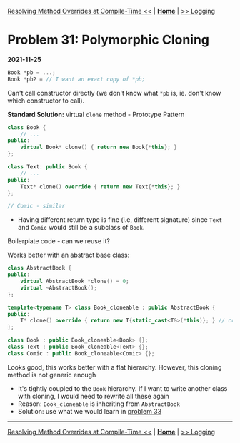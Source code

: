 [Resolving Method Overrides at Compile-Time <<](./problem_30.md) | [**Home**](../README.md) | [>> Logging](./problem_32.md)

# Problem 31: Polymorphic Cloning
**2021-11-25**

```C++
Book *pb = ...;
Book *pb2 = // I want an exact copy of *pb;
```

Can't call constructor directly (we don't know what `*pb` is, ie. don't know which constructor to call).

**Standard Solution:** virtual `clone` method - Prototype Pattern

```C++
class Book {
    // ...
public:
    virtual Book* clone() { return new Book{*this}; }
};

class Text: public Book {
    // ...
public:
    Text* clone() override { return new Text{*this}; }
};

// Comic - similar
```
- Having different return type is fine (i.e, different signature) since `Text` and `Comic` would still be a subclass of `Book`.

Boilerplate code - can we reuse it?

Works better with an abstract base class:

```C++
class AbstractBook {
public:
    virtual AbstractBook *clone() = 0;
    virtual ~AbstractBook();
};

template<typename T> class Book_cloneable : public AbstractBook {
public:
    T* clone() override { return new T{static_cast<T&>(*this)}; } // crtp
};

class Book : public Book_cloneable<Book> {};
class Text : public Book_cloneable<Text> {};
class Comic : public Book_cloneable<Comic> {};
```

Looks good, this works better with a flat hierarchy. However, this cloning method is not generic enough
- It's tightly coupled to the `Book` hierarchy. If I want to write another class with cloning, I would need to rewrite all these again
- Reason: `Book_cloneable` is inheriting from `AbstractBook`
- Solution: use what we would learn in [problem 33](Notes/problem_33.md)

---
[Resolving Method Overrides at Compile-Time <<](./problem_30.md) | [**Home**](../README.md) | [>> Logging](./problem_32.md)
